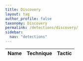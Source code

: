 ```yaml
---
title: Discovery
layout: tag
author_profile: false
taxonomy: Discovery
permalink: /detections/discovery/
sidebar:
  nav: "detections"
---
```


| Name    |   Technique |     Tactic   |
| ----------- | ----------- |--------------|